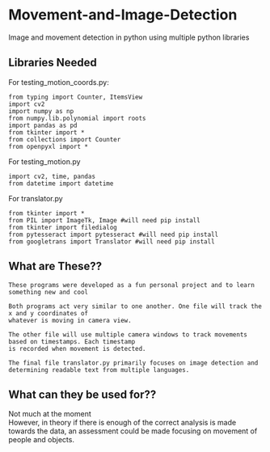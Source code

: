 # Movement-and-Image-Detection
Image and movement detection in python using multiple python libraries


## Libraries Needed

For testing_motion_coords.py:

```
from typing import Counter, ItemsView
import cv2
import numpy as np
from numpy.lib.polynomial import roots
import pandas as pd
from tkinter import *
from collections import Counter
from openpyxl import *
```

For testing_motion.py
```
import cv2, time, pandas
from datetime import datetime
```

For translator.py
```
from tkinter import *
from PIL import ImageTk, Image #will need pip install
from tkinter import filedialog
from pytesseract import pytesseract #will need pip install
from googletrans import Translator #will need pip install
```

## What are These??
```
These programs were developed as a fun personal project and to learn something new and cool
```
```
Both programs act very similar to one another. One file will track the x and y coordinates of
whatever is moving in camera view.
```
```
The other file will use multiple camera windows to track movements based on timestamps. Each timestamp
is recorded when movement is detected.
```
```
The final file translator.py primarily focuses on image detection and determining readable text from multiple languages.
```

## What can they be used for??
Not much at the moment</br>
However, in theory if there is enough of the correct analysis is made towards the data, an assessment could be made focusing on movement of people and objects.
